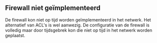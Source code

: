 ## Firewall niet geïmplementeerd ##

De firewall kon niet op tijd worden geïmplementeerd in het netwerk. Het alternatief van ACL's is wel aanwezig.
De configuratie van de firewall is volledig maar door tijdsgebrek kon die niet op tijd in het netwerk worden geplaatst.
